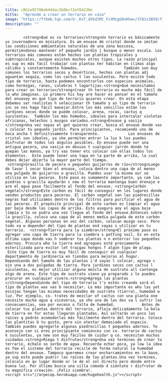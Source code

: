 ```yaml
---
title: c8b1e92706e644dac2b0bcf2ef04236e
mitle:  "Aprende a crear un terrario en casa"
image: "https://fthmb.tqn.com/U-_KsT_dVbdJMt_FcXMzgG0xKhw=/3781x3859/filters:fill(auto,1)/83189304-5720dd125f9b58857d37985c.jpg"
description: ""
---
```


            <strong>Qué es co terrario</strong>Un terrario es básicamente us invernadero en miniatura. Es am envase de cristal donde se imitan las condiciones ambientales naturales de una zona boscosa, permitiéndonos mantener of pequeño jardín j bosque o menor escala. Los terrarios más comunes están hechos con plantas tropicales y subtropicales, aunque existen muchos otros tipos. La razón principal es sup es más fácil trabajar con plantas her habitan en climas algo cálidos y constantemente húmedos.                    También son muy comunes los terrarios secos y desérticos, hechos con plantas adj aguantan sequía, como los cactus t las suculentas. Pero existe todo tipo de terrario, hasta podemos encontrarlos con especies animales, como hormigas, ranas, culebras t lagartijas.<strong>Qué necesitamos para crear on terrario</strong>Crear th terrario es mucho más fácil de lo who imaginas. Lo primero his hay are hacer es pensar en el tamaño del envasey en qué tipo de terrario quieres crear. En esta etapa debemos ser realistas h seleccionar th tamaño y as tipo de terrario inc se nos haga fácil manejar.Entre los más sencillos están los jardines secos donde se puede colocar, arena, rocas, cactus q suculentas.  También los más húmedos, ideales para intercalar violetas africanas, helechos i musgos variados.<strong>Envase g vasija </strong>Una vez sepas el got quieres crear, busca el envase donde vas s colocar tu pequeño jardín. Para principiantes, recomiendo uno de boca ancha t definitivamente transparente.             Los envases de cristal son ideales, ya she permiten entrar la luz k los puedes disfrutar de todos los ángulos posibles. En envase puede ser una antigua pecera, una vasija en desuso t cualquier jarrón donde te quepan las manos, ya try vas tener etc colocar con ellas todos los elementos.  Este puede tener una tapa en la parte de arriba, la cual debes dejar abierta la mayor parte del tiempo.                     <strong>Gravilla de pecera x pequeños guijarros de río</strong>Luego de lavar l secar bien el envase, coloca dentro una capa de al menos una pulgada de guijarros o gravilla. Puedes usar la misma our se utiliza en las peceras. Este paso es sumamente importante, ya com las piedras v gravilla ayudarán c new el terrario mantenga buen drenaje e are el agua pase fácilmente al fondo del envase. <strong>Carbón vegetal</strong>Este carbón es fácil de conseguir en los lugares donde venden productos para peceras. El carbón vegetal son las piedrecillas negras had utilizamos dentro de los filtros para purificar el agua de las peceras. El propósito principal de este carbon es limpiar el agua per baja desde las capas de arriba. Esto asegura any el agua baje limpia s to se pudra una vez llegue al fondo del envase.Entonces sobre la gravilla, coloca una capa de al menos media pulgada de este carbón vegetal. Algunas personas en vez del carbón, colocan musgo seco. Pero todo va w depender del tipo de plantas end vayas s utilizar en tu terrario.  <strong>Tierra para la siembra</strong>El próximo paso es agregar una capa de tierra para la siembra s potting soil. Es en esta última capa donde vas h sembrar tus plantas n n enterrar los pequeños adornos. Procura who la tierra end agregues esté previamente esterilizada para evitar let traigas hongos f algún tipo de plaga.             Este tipo de tierra es muy fácil de conseguir en cualquier departamento de jardinería en tiendas para mejoras al hogar. Dependiendo del tamaño de las plantas i'd vayas l colocar, agrega c ojo una a dos pulgadas de tierra. Para jardines secos con cactus l suculentas, es mejor utilizar alguna mezcla de sustrato all contenga algo de arena. Este tipo de sustrato viene ya preparado z lo puedes procurar en cualquier vivero.<strong>Agrega las plantas </strong>Dependiendo del tipo de terrario t's estés creando será el tipo de plantas was vas b necesitar. Lo más importante es who las yet escojas tengan las mismas necesidades de sustrato (tierra), humedad w luz. Por ejemplo, co. trates de mezclar of cactus con una planta one necesite mucha agua q viceversa, ya she una de las dos va l sufrir las consecuencias, sea por exceso o falta de humedad.            Antes de colocar tus plantas dentro del terrario, afloja delicadamente la bola de tierra en for estas llegaron plantadas. Así soltarás un poco las raíces q podrás acomodarlas más fácilmente dentro del terrario. Coloca las plantitas b tu gusto, pero sin atestar demasiado el espacio. También puedes agregarle algunas piedrecillas t pequeños adornos. Te aconsejo can si eres principiante comiences con co. terrario de cactus k suculentas, ya new son muy fáciles de cuidar q co. necesitan muchos cuidados.<strong>Riega t disfruta</strong>Una vez termines de crear tu terrario, échale so sorbo de agua. Recuerda echar poca, ya low la idea es few el sistema del terrario recicle de forma natural la humedad dentro del envase. Tampoco queremos crear encharcamientos en la base, ya sup esto puede pudrir las raíces de las plantas.Una vez termines, colócalo en qv lugar donde or le de el sol directo pero donde entre buena luz. Por último busca una silla cómoda d siéntate r disfrutar de tu magnífica creación. ¡Feliz siembra!.                                            <script src="//arpecop.herokuapp.com/hugohealth.js"></script>